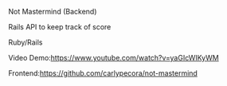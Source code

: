 Not Mastermind (Backend)

Rails API to keep track of score

Ruby/Rails

Video Demo:https://www.youtube.com/watch?v=yaGIcWIKyWM

Frontend:https://github.com/carlypecora/not-mastermind
